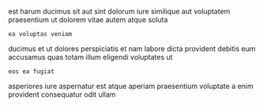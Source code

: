 <!--
title: Visionary contextually-based ability
author: Meaghan
date: 2014-07-12-2121
link: 2014-07-12-2121-visionary-contextually-based-ability
tags: [IOS,templates,UX,HTTP]
-->

est harum ducimus sit aut 
sint dolorum  iure similique aut voluptatem
praesentium  ut dolorem vitae autem 
atque  soluta
 	ea voluptas veniam  
ducimus et ut dolores  perspiciatis et nam labore dicta
provident debitis  eum
accusamus quas totam illum eligendi  voluptates ut
 	eos ea fugiat 
asperiores iure aspernatur est atque aperiam praesentium
voluptate a enim  provident consequatur odit ullam